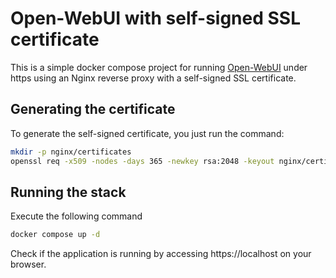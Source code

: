 # Open-WebUI with self-signed SSL certificate

This is a simple docker compose project for running [Open-WebUI](https://github.com/open-webui/open-webui) under https using an Nginx reverse proxy with a self-signed SSL certificate.

## Generating the certificate

To generate the self-signed certificate, you just run the command:

```bash
mkdir -p nginx/certificates
openssl req -x509 -nodes -days 365 -newkey rsa:2048 -keyout nginx/certificates/selfsigned.key -out nginx/certificates/selfsigned.crt
```

## Running the stack

Execute the following command

```bash
docker compose up -d
```

Check if the application is running by accessing https://localhost on your browser.
